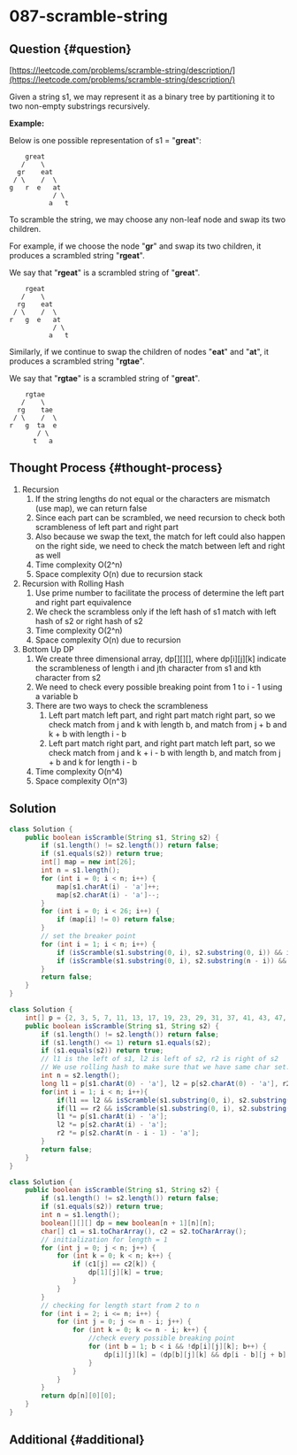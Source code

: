 # 087-scramble-string

## Question {#question}

[https://leetcode.com/problems/scramble-string/description/](https://leetcode.com/problems/scramble-string/description/)

Given a string s1, we may represent it as a binary tree by partitioning it to two non-empty substrings recursively.

**Example:**

Below is one possible representation of s1 = "**great**":

```text
    great
   /    \
  gr    eat
 / \    /  \
g   r  e   at
           / \
          a   t
```

To scramble the string, we may choose any non-leaf node and swap its two children.

For example, if we choose the node "**gr**" and swap its two children, it produces a scrambled string "**rgeat**".

We say that "**rgeat**" is a scrambled string of "**great**".

```text
    rgeat
   /    \
  rg    eat
 / \    /  \
r   g  e   at
           / \
          a   t
```

Similarly, if we continue to swap the children of nodes "**eat**" and "**at**", it produces a scrambled string "**rgtae**".

We say that "**rgtae**" is a scrambled string of "**great**".

```text
    rgtae
   /    \
  rg    tae
 / \    /  \
r   g  ta  e
       / \
      t   a
```

## Thought Process {#thought-process}

1. Recursion
   1. If the string lengths do not equal or the characters are mismatch \(use map\), we can return false
   2. Since each part can be scrambled, we need recursion to check both scrambleness of left part and right part
   3. Also because we swap the text, the match for left could also happen on the right side, we need to check the match between left and right as well
   4. Time complexity O\(2^n\)
   5. Space complexity O\(n\) due to recursion stack
2. Recursion with Rolling Hash
   1. Use prime number to facilitate the process of determine the left part and right part equivalence
   2. We check the scrambless only if the left hash of s1 match with left hash of s2 or right hash of s2
   3. Time complexity O\(2^n\)
   4. Space complexity O\(n\) due to recursion
3. Bottom Up DP
   1. We create three dimensional array, dp\[\]\[\]\[\], where dp\[i\]\[j\]\[k\] indicate the scrambleness of length i and jth character from s1 and kth character from s2
   2. We need to check every possible breaking point from 1 to i - 1 using a variable b
   3. There are two ways to check the scrambleness
      1. Left part match left part, and right part match right part, so we check match from j and k with length b, and match from j + b and k + b with length i - b
      2. Left part match right part, and right part match left part, so we check match from j and k + i - b with length b, and match from j + b and k for length i - b
   4. Time complexity O\(n^4\)
   5. Space complexity O\(n^3\)

## Solution

```java
class Solution {
    public boolean isScramble(String s1, String s2) {
        if (s1.length() != s2.length()) return false;
        if (s1.equals(s2)) return true;
        int[] map = new int[26];
        int n = s1.length();
        for (int i = 0; i < n; i++) {
            map[s1.charAt(i) - 'a']++;
            map[s2.charAt(i) - 'a']--;
        }
        for (int i = 0; i < 26; i++) {
            if (map[i] != 0) return false;
        }
        // set the breaker point
        for (int i = 1; i < n; i++) {
            if (isScramble(s1.substring(0, i), s2.substring(0, i)) && isScramble(s1.substring(i), s2.substring(i))) return true;
            if (isScramble(s1.substring(0, i), s2.substring(n - i)) && isScramble(s1.substring(i), s2.substring(0, n - i))) return true;
        }
        return false;
    }
}
```

```java
class Solution {
    int[] p = {2, 3, 5, 7, 11, 13, 17, 19, 23, 29, 31, 37, 41, 43, 47, 53, 59, 61, 67, 71, 73, 79, 83, 89, 97, 101};
    public boolean isScramble(String s1, String s2) {
        if (s1.length() != s2.length()) return false;
        if (s1.length() <= 1) return s1.equals(s2);
        if (s1.equals(s2)) return true;
        // l1 is the left of s1, l2 is left of s2, r2 is right of s2
        // We use rolling hash to make sure that we have same char set.
        int n = s2.length();
        long l1 = p[s1.charAt(0) - 'a'], l2 = p[s2.charAt(0) - 'a'], r2 = p[s2.charAt(n - 1) - 'a'];
        for(int i = 1; i < n; i++){
            if(l1 == l2 && isScramble(s1.substring(0, i), s2.substring(0, i)) && isScramble(s1.substring(i), s2.substring(i))) return true;
            if(l1 == r2 && isScramble(s1.substring(0, i), s2.substring(n - i)) && isScramble(s1.substring(i), s2.substring(0, n - i))) return true;
            l1 *= p[s1.charAt(i) - 'a'];
            l2 *= p[s2.charAt(i) - 'a'];
            r2 *= p[s2.charAt(n - i - 1) - 'a'];
        }
        return false;
    }
}
```

```java
class Solution {
    public boolean isScramble(String s1, String s2) {
        if (s1.length() != s2.length()) return false;
        if (s1.equals(s2)) return true;
        int n = s1.length();
        boolean[][][] dp = new boolean[n + 1][n][n];
        char[] c1 = s1.toCharArray(), c2 = s2.toCharArray();
        // initialization for length = 1
        for (int j = 0; j < n; j++) {
            for (int k = 0; k < n; k++) {
                if (c1[j] == c2[k]) {
                    dp[1][j][k] = true;
                }
            }
        }
        // checking for length start from 2 to n
        for (int i = 2; i <= n; i++) {
            for (int j = 0; j <= n - i; j++) {
                for (int k = 0; k <= n - i; k++) {
                    //check every possible breaking point
                    for (int b = 1; b < i && !dp[i][j][k]; b++) {
                        dp[i][j][k] = (dp[b][j][k] && dp[i - b][j + b][k + b]) || (dp[b][j][k + i - b] && dp[i - b][j + b][k]);
                    }
                }
            }
        }
        return dp[n][0][0];
    }
}
```

## Additional {#additional}

